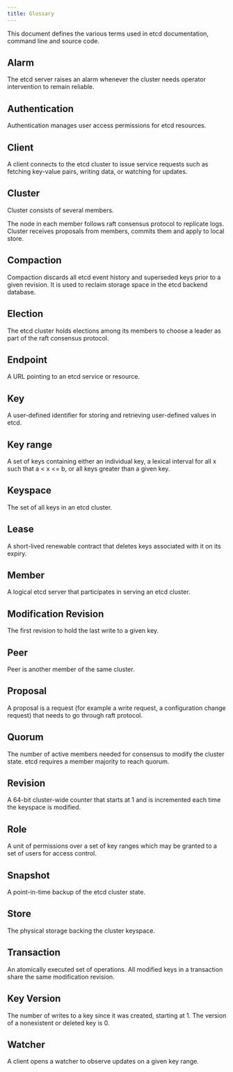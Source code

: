 ```yaml
---
title: Glossary
---
```


This document defines the various terms used in etcd documentation, command line and source code.

## Alarm

The etcd server raises an alarm whenever the cluster needs operator intervention to remain reliable.

## Authentication

Authentication manages user access permissions for etcd resources.

## Client

A client connects to the etcd cluster to issue service requests such as fetching key-value pairs, writing data, or watching for updates.

## Cluster

Cluster consists of several members.

The node in each member follows raft consensus protocol to replicate logs. Cluster receives proposals from members, commits them and apply to local store.

## Compaction

Compaction discards all etcd event history and superseded keys prior to a given revision. It is used to reclaim storage space in the etcd backend database.

## Election

The etcd cluster holds elections among its members to choose a leader as part of the raft consensus protocol.

## Endpoint

A URL pointing to an etcd service or resource.

## Key

A user-defined identifier for storing and retrieving user-defined values in etcd.

## Key range

A set of keys containing either an individual key, a lexical interval for all x such that a < x <= b, or all keys greater than a given key.

## Keyspace

The set of all keys in an etcd cluster.

## Lease

A short-lived renewable contract that deletes keys associated with it on its expiry.

## Member

A logical etcd server that participates in serving an etcd cluster.

## Modification Revision

The first revision to hold the last write to a given key.

## Peer

Peer is another member of the same cluster.

## Proposal

A proposal is a request (for example a write request, a configuration change request) that needs to go through raft protocol.

## Quorum

The number of active members needed for consensus to modify the cluster state. etcd requires a member majority to reach quorum.

## Revision

A 64-bit cluster-wide counter that starts at 1 and is incremented each time the keyspace is modified.

## Role

A unit of permissions over a set of key ranges which may be granted to a set of users for access control.

## Snapshot

A point-in-time backup of the etcd cluster state.

## Store

The physical storage backing the cluster keyspace.

## Transaction

An atomically executed set of operations. All modified keys in a transaction share the same modification revision.

## Key Version

The number of writes to a key since it was created, starting at 1. The version of a nonexistent or deleted key is 0.

## Watcher

A client opens a watcher to observe updates on a given key range.
